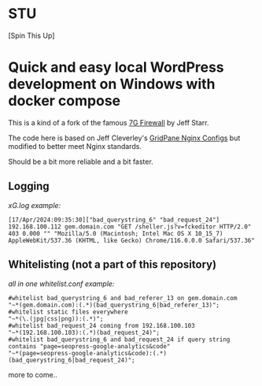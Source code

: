 # STU
[Spin This Up]

# Quick and easy local WordPress development on Windows with docker compose

This is a kind of a fork of the famous [7G Firewall](https://perishablepress.com/7g-firewall/) by Jeff Starr. 

The code here is based on Jeff Cleverley's [GridPane Nginx Configs](https://gitlab.gridpane.net/gp-public/nginx-configs) but modified to better meet Nginx standards.

Should be a bit more reliable and a bit faster. 

## Logging
*xG.log example:*

```
[17/Apr/2024:09:35:30]["bad_querystring_6" "bad_request_24"] 192.168.100.112 gem.domain.com "GET /sheller.js?v=fckeditor HTTP/2.0" 403 0.000 "" "Mozilla/5.0 (Macintosh; Intel Mac OS X 10_15_7) AppleWebKit/537.36 (KHTML, like Gecko) Chrome/116.0.0.0 Safari/537.36"
```
## Whitelisting (not a part of this repository)
*all in one whitelist.conf example:*
```
#whitelist bad_querystring_6 and bad_referer_13 on gem.domain.com  
"~*(gem.domain.com):(.*)(bad_querystring_6|bad_referer_13)";
#whitelist static files everywhere
"~*(\.(jpg|css|png)):(.*)";
#whitelist bad_request_24 coming from 192.168.100.103  
"~*(192.168.100.103):(.*)(bad_request_24)";
#whitelist bad_querystring_6 and bad_request_24 if query string contains "page=seopress-google-analytics&code"
"~*(page=seopress-google-analytics&code):(.*)(bad_querystring_6|bad_request_24)";
```

more to come..
